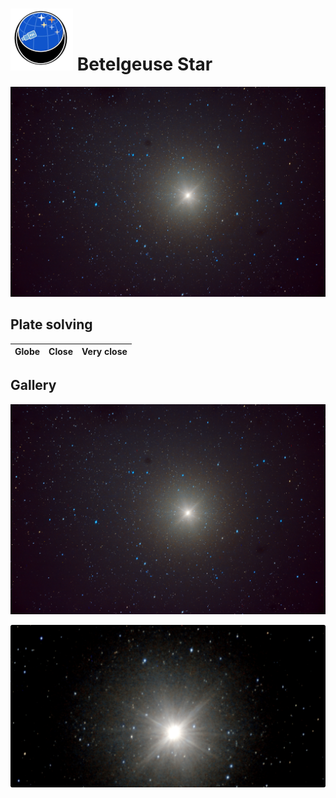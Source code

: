 # ![](../Imaging//Common/pyl-tiny.png) Betelgeuse Star
![IMG](../Imaging//HD/Betelgeuse_Star.jpg)

## Plate solving 

| Globe | Close | Very close |
| ----- | ----- | ----- |


## Gallery
![IMG](../Imaging//HD/Betelgeuse_Star+01+co.jpg) 

![IMG](../Imaging//HD/Betelgeuse_Star+02+co.jpg) 

